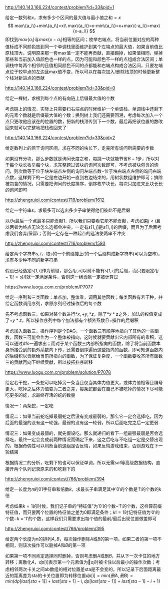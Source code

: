 http://140.143.166.224/contest/problem?id=33&pid=1

给定一数列和$x$，求有多少个区间的最大值与最小值之和$=x$
$$
max\{a_i\}+min\{a_i\}=x\\
max\{a_i\}=x-min\{a_i\}=x+max\{-a_i\}=max\{x-a_i\}
$$
即找到$max\{a_i\}$与$max\{x-a_i\}$相等的区间；枚举右端点，将当前位置对应的两种值标成不同颜色放到同一个单调栈里面维护到某个左端点的最大值，如果当前值比原栈顶大，说明原来那一套max值一定不能再贡献，直接踢掉，如果值相同，弹掉那些和当前加入值颜色也一样的点，因为可能和颜色不一样的点组成合法区间；单调栈中每两个相邻的且值相同颜色不同的点都能和右端点构成合法区间，只要左端点位于较早点的左边且max值不变，所以可以在每次加入/删除栈顶的时候更新整个栈对新进点的贡献



http://140.143.166.224/contest/problem?id=33&pid=0

给定一棵树，求根到每个点的有向链上后缀最大值的个数

考虑链上的情况，实际上只需要扫右端点的时候维护一个单调栈，单调栈中还剩下的元素个数就是后缀最大值的个数；换到树上我们还需要回溯，考虑每次加入一个点只更改他应该在的位置的数，把新的栈顶传到下一个数，最后再把该位置的数改回来就可以完整地把栈改回来了



http://140.143.166.224/contest/problem?id=33&pid=2

给定数列上的若干询问区间，求在不同的块长下，走完所有询问所需要的步数

如果没有分块，那么步数就是询问长度之和，每跳一块就能节省$B-1$步，所以对于每个块长枚举每个块，求完整跨过该块的询问次数即可，不考虑被块包含的询问，则次数等于位于块左端点左侧的询问左端点数$-$位于块右端点左侧的询问右端点数，这样剩下的一定是左边开始一直到右边结束的，用树状数组维护即可；排除被包含的情况，只需要把询问的长度排序，倒序枚举块长，每次只加进来比块长长的询问即可



http://zhengruioi.com/contest/719/problem/1612

给定一字符串$s$，求最多可以选出多少子串使得他们彼此不是后缀

以$i$为最后一个点最多只能贡献1，所以我们只要看它能不能贡献，考虑如果$j<i$且以两者为终点无论怎么选都会冲突，一定有$s[1,j]$是$s[1,i]$的后缀，而且为了后面考虑我们舍弃$j$保留$i$；否则一定存在一种起点的选法使两串不冲突



http://zhengruioi.com/contest/716/problem/1593

给定两个字符串$s,t$，取$s$的一个前缀接上$t$的一个后缀构成新字符串(可以为空串)，求有多少种不同的新字符串

假设已经选定$s[1,i]$作为前缀，那么$t[j,n]$以前不能有$s[1,i]$的后缀，而只要限定$t[j-1]!=s[i]$就一定满足条件，否则这一组贡献一定被计算过



https://www.luogu.com.cn/problem/P7077

给定一序列和三类函数：单点加，整体乘，调用其他函数；每类函数有若干种，并给定函数调用序列，求原序列经过操作后的每个数

先不考虑函数三，如果对某个数进行$*x,+y,*z$，除了$*x*z$之外，加法的权值变成了$+y*z$，所以操作序列中每个加法都有个额外系数且$=$操作的后缀积

考虑加入函数三，操作序列是个DAG，一个函数三有顺序地指向了其他的一些函数，函数三可能会作为一个整体被指向，这时候就要贡献出它内部所有的乘积，这可以通过dfs一遍求出；而对于某个函数三内部所指向的函数，除了将当前函数本身所接受到的额外系数向下传，还需要倒序遍历这些指向的函数，即可知道函数内的后缀积以贡献给当前所指向的函数，为了保证复杂度，一个函数要收齐所有函数三的贡献再向下继续贡献，所以按拓扑序转移



https://www.luogu.com.cn/problem/solution/P7078

给定若干蛇，一条蛇可以吃掉另一条当且仅当其体力值更大，或体力值相等且编号更大，吃掉之后体力值变为二者之差，每条蛇都会在自己不被吃掉的情况下尽可能吃更多的蛇，求最终存活的蛇的数量

情况一：两条蛇，一定吃

情况二：如果当前蛇吃掉最弱蛇之后没有变成最弱的，那么它一定会选择吃，因为后面的最强的没有这一轮强，最弱的没有这一轮弱，所以后面吃完之后一定更弱

情况三：如果变成最弱的，就先假设吃，那么就递归的看下一组最强最弱是否会选择吃，最终一定会变成前两种情况而确定下来，这之后吃与不吃组一定是交替出现的，根据奇偶性可以判断当前这组是否反悔，如果反悔游戏结束，否则游戏在下一轮结束

根据情况二的分析，吃剩下的也可以保证单调，所以无需$set$等高级数据结构，直接开两个队列记录原来的和吃剩下的



http://zhengruioi.com/contest/766/problem/394

给定一长度为$n$的01字符串和倍数$k$，求最长子串满足其中$'0'$的个数是$'1'$的个数的$k$倍

考虑如果$k=1$的时候，我们记子串的“特征值”为$'0'$的个数$-'1'$的个数，这样算前缀特征值，而只要两个位置的特征值之差为0即满足条件；$k!=1$时记特征值为$'0'$的个数$-k\times '1'$的个数，这样我们只需要求出每个值的最前/最后出现位置做差即可



http://zhengruioi.com/contest/766/problem/395

给定两个长度为$n$的排列$A,B$，每次操作删除$A$或$B$的第一项，如果二者的第一项不相同，则该次操作可以删掉$A$和$B$的第一项

如果第一项不同肯定选择同时删掉，否则考虑删$A$或删$B$，并从下一次卡住的地方转移；离散化$A$，$dp[i]$表示第一个元素值为$a_i$时被卡住以后最小的操作次数；考虑相邻两次卡关之间ab数组的相对位置差sta是不会变的，所以记录下后面距离最近的距离差为sta的卡关位置即为转移位置$dp[i]=min(删A,删B)=min(dp[last[sta+1]]+last[sta+1]-i,dp[last[sta-1]]+last[sta-1]-i+1)$
